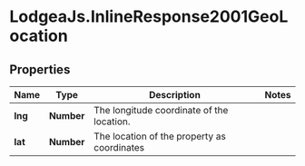 # LodgeaJs.InlineResponse2001GeoLocation

## Properties

Name | Type | Description | Notes
------------ | ------------- | ------------- | -------------
**lng** | **Number** | The longitude coordinate of the location. | 
**lat** | **Number** | The location of the property as coordinates | 


